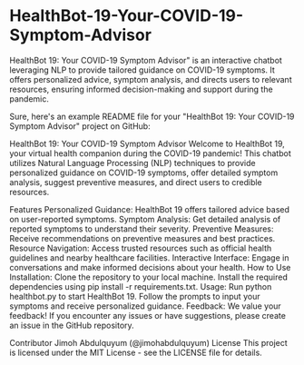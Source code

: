 # HealthBot-19-Your-COVID-19-Symptom-Advisor
HealthBot 19: Your COVID-19 Symptom Advisor" is an interactive chatbot leveraging NLP to provide tailored guidance on COVID-19 symptoms. It offers personalized advice, symptom analysis, and directs users to relevant resources, ensuring informed decision-making and support during the pandemic.

Sure, here's an example README file for your "HealthBot 19: Your COVID-19 Symptom Advisor" project on GitHub:

HealthBot 19: Your COVID-19 Symptom Advisor
Welcome to HealthBot 19, your virtual health companion during the COVID-19 pandemic! This chatbot utilizes Natural Language Processing (NLP) techniques to provide personalized guidance on COVID-19 symptoms, offer detailed symptom analysis, suggest preventive measures, and direct users to credible resources.

Features
Personalized Guidance: HealthBot 19 offers tailored advice based on user-reported symptoms.
Symptom Analysis: Get detailed analysis of reported symptoms to understand their severity.
Preventive Measures: Receive recommendations on preventive measures and best practices.
Resource Navigation: Access trusted resources such as official health guidelines and nearby healthcare facilities.
Interactive Interface: Engage in conversations and make informed decisions about your health.
How to Use
Installation:
Clone the repository to your local machine.
Install the required dependencies using pip install -r requirements.txt.
Usage:
Run python healthbot.py to start HealthBot 19.
Follow the prompts to input your symptoms and receive personalized guidance.
Feedback:
We value your feedback! If you encounter any issues or have suggestions, please create an issue in the GitHub repository.



Contributor
Jimoh Abdulquyum (@jimohabdulquyum)
License
This project is licensed under the MIT License - see the LICENSE file for details.
